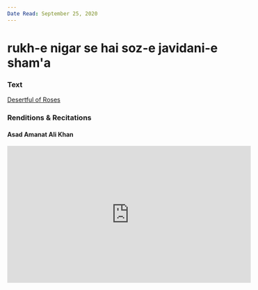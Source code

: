 ```yaml
---
Date Read: September 25, 2020
---
```


# rukh-e nigar se hai soz-e javidani-e sham'a

### Text
[Desertful of Roses](http://www.columbia.edu/itc/mealac/pritchett/00ghalib/075/index_075.html)

### Renditions & Recitations

#### Asad Amanat Ali Khan

<iframe width="560" height="315" src="https://www.youtube.com/embed/qERdRrQ5xw4" title="YouTube video player" frameborder="0" allow="accelerometer; autoplay; clipboard-write; encrypted-media; gyroscope; picture-in-picture" allowfullscreen></iframe>

